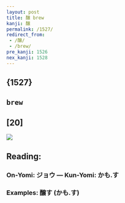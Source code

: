 ```yaml
---
layout: post
title: 醸 brew
kanji: 醸
permalink: /1527/
redirect_from:
 - /醸/
 - /brew/
pre_kanji: 1526
nex_kanji: 1528
---
```


## {1527}

## `brew`

## [20]

<div class="stroke"><img src="E986B8.png" /></div>

## Reading:

### On-Yomi: ジョウ &mdash; Kun-Yomi: かも.す

### Examples: 醸す (かも.す)

